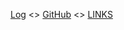 [Log](https://github.com/ebiyo/os242/blob/main/TXT/mylog.txt) <> [GitHub](https://github.com/ebiyo/os242) <> [LINKS]()
